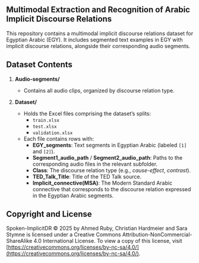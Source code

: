 ## Multimodal Extraction and Recognition of Arabic Implicit Discourse Relations

This repository contains a multimodal implicit discourse relations dataset for Egyptian Arabic (EGY). It includes segmented text examples in EGY with implicit discourse relations, alongside their corresponding audio segments.

## Dataset Contents


1. **Audio-segments/**  
   - Contains all audio clips, organized by discourse relation type.  


2. **Dataset/**  
   - Holds the Excel files comprising the dataset’s splits:
     - `train.xlsx`  
     - `test.xlsx`  
     - `validation.xlsx`
   - Each file contains rows with:
     - **EGY_segments**: Text segments in Egyptian Arabic (labeled `[1]` and `[2]`).  
     - **Segment1_audio_path** / **Segment2_audio_path**: Paths to the corresponding audio files in the relevant subfolder.  
     - **Class**: The discourse relation type (e.g., *cause-effect*, *contrast*).  
     - **TED_Talk_Title**: Title of the TED Talk source.  
     - **Implicit_connective(MSA)**: The Modern Standard Arabic connective that corresponds to the discourse relation expressed in the Egyptian Arabic segments.

## Copyright and License

Spoken-ImplicitDR © 2025 by Ahmed Ruby, Christian Hardmeier and Sara Stymne is licensed under a Creative Commons Attribution-NonCommercial-ShareAlike 4.0 International License. To view a copy of this license, visit [https://creativecommons.org/licenses/by-nc-sa/4.0/](https://creativecommons.org/licenses/by-nc-sa/4.0/).
